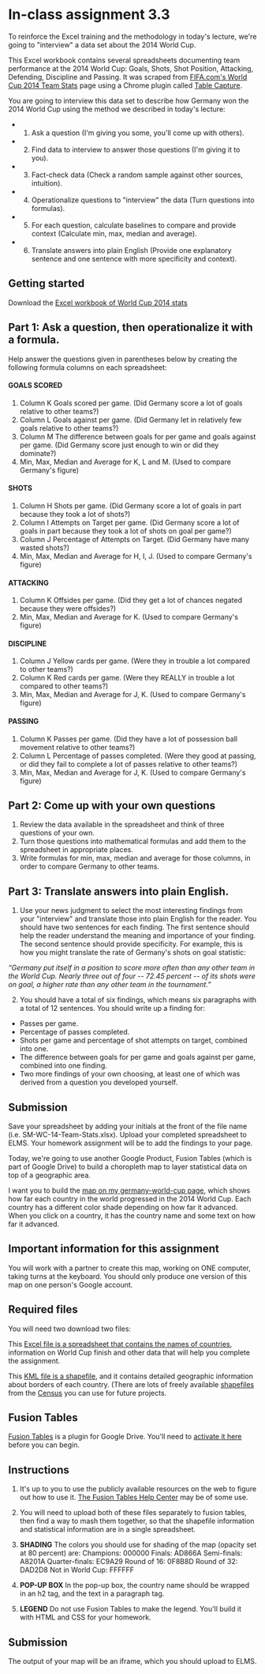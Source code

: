 # In-class assignment 3.3



To reinforce the Excel training and the methodology in today's lecture, we're going to "interview" a data set about the 2014 World Cup.

This Excel workbook contains several spreadsheets documenting team performance at the 2014 World Cup: Goals, Shots, Shot Position, Attacking, Defending, Discipline and Passing. It was scraped from [FIFA.com's World Cup 2014 Team Stats](http://www.fifa.com/worldcup/archive/brazil2014/statistics/teams/goal-scored.html) page using a Chrome plugin called [Table Capture](https://chrome.google.com/webstore/detail/table-capture/iebpjdmgckacbodjpijphcplhebcmeop?hl=en).

You are going to interview this data set to describe how Germany won the 2014 World Cup using the method we described in today's lecture:

* 1. Ask a question (I'm giving you some, you'll come up with others).
* 2. Find data to interview to answer those questions (I'm giving it to you).
* 3. Fact-check data (Check a random sample against other sources, intuition).
* 4. Operationalize questions to "interview" the data (Turn questions into  formulas).
* 5. For each question, calculate baselines to compare and provide context (Calculate min, max, median and average).
* 6. Translate answers into plain English (Provide one explanatory sentence and one sentence with more specificity and context).

## Getting started

Download the [Excel workbook of World Cup 2014 stats](WC-14-Team-Stats.xlsx)

## Part 1: Ask a question, then operationalize it with a formula.

Help answer the questions given in parentheses below by creating the following formula columns on each spreadsheet:

#### GOALS SCORED
1. Column K Goals scored per game. (Did Germany score a lot of goals relative to other teams?)
2. Column L Goals against per game. (Did Germany let in relatively few goals relative to other teams?)
3. Column M The difference between goals for per game and goals against per game. (Did Germany score just enough to win or did they dominate?)
4. Min, Max, Median and Average for K, L and M. (Used to compare Germany's figure)

#### SHOTS
1. Column H Shots per game. (Did Germany score a lot of goals in part because they took a lot of shots?)
2. Column I Attempts on Target per game. (Did Germany score a lot of goals in part because they took a lot of shots on goal per game?)
3. Column J Percentage of Attempts on Target. (Did Germany have many wasted shots?)
4. Min, Max, Median and Average for H, I, J. (Used to compare Germany's figure)

#### ATTACKING
1. Column K Offsides per game. (Did they get a lot of chances negated because they were offsides?)
2. Min, Max, Median and Average for K. (Used to compare Germany's figure)

#### DISCIPLINE
1. Column J Yellow cards per game. (Were they in trouble a lot compared to other teams?)
2. Column K Red cards per game. (Were they REALLY in trouble a lot compared to other teams?)
3. Min, Max, Median and Average for J, K. (Used to compare Germany's figure)

#### PASSING
1. Column K Passes per game. (Did they have a lot of possession ball movement relative to other teams?)
2. Column L Percentage of passes completed. (Were they good at passing, or did they fail to complete a lot of passes relative to other teams?)
3. Min, Max, Median and Average for J, K. (Used to compare Germany's figure)

## Part 2: Come up with your own questions

1. Review the data available in the spreadsheet and think of three questions of your own.
2. Turn those questions into mathematical formulas and add them to the spreadsheet in appropriate places.
3. Write formulas for min, max, median and average for those columns, in order to compare Germany to other teams.

## Part 3: Translate answers into plain English.

1. Use your news judgment to select the most interesting findings from your "interview" and translate those into plain English for the reader.  You should have two sentences for each finding. The first sentence should help the reader understand the meaning and importance of your finding.  The second sentence should provide specificity. For example, this is how you might translate the rate of Germany's shots on goal statistic:

*“Germany put itself in a position to score more often than any other team in the World Cup. Nearly three out of four -- 72.45 percent -- of its shots were on goal, a higher rate than any other team in the tournament.”*

2. You should have a total of six findings, which means six paragraphs with a total of 12 sentences.  You should write up a finding for:

* Passes per game.
* Percentage of passes completed.
* Shots per game and percentage of shot attempts on target, combined into one.
* The difference between goals for per game and goals against per game, combined into one finding.
* Two more findings of your own choosing, at least one of which was derived from a question you developed yourself.

## Submission

Save your spreadsheet by adding your initials at the front of the file name (i.e. SM-WC-14-Team-Stats.xlsx). Upload your completed spreadsheet to ELMS. Your homework assignment will be to add the findings to your page.

























Today, we're going to use another Google Product, Fusion Tables (which is part of Google Drive) to build a choropleth map to layer statistical data on top of a geographic area.

I want you to build the [map on my germany-world-cup page](http://smussenden.github.io/germany-world-cup), which shows how far each country in the world progressed in the 2014 World Cup.  Each country has a different color shade depending on how far it advanced. When you click on a country, it has the country name and some text on how far it advanced.

## Important information for this assignment

You will work with a partner to create this map, working on ONE computer, taking turns at the keyboard. You should only produce one version of this map on one person's Google account.

## Required files

You will need two download two files:

This [Excel file is a spreadsheet that contains the names of countries](worldcupresults.xlsx), information on World Cup finish and other data that will help you complete the assignment.

This [KML file is a shapefile](world-countries-shapefile.kml), and it contains detailed geographic information about borders of each country. (There are lots of freely available [shapefiles](https://en.wikipedia.org/wiki/Shapefile) from the [Census](https://www.census.gov/geo/maps-data/data/tiger-kml.html
) you can use for future projects.

## Fusion Tables

[Fusion Tables](https://support.google.com/fusiontables/answer/2571232?hl=en#viz) is a plugin for Google Drive. You'll need to [activate it here](https://chrome.google.com/webstore/detail/fusion-tables-experimenta/pfoeakahkgllhkommkfeehmkfcloagkl?hl=en) before you can begin.

## Instructions

1.  It's up to you to use the publicly available resources on the web to figure out how to use it. [The Fusion Tables Help Center](https://support.google.com/fusiontables/?hl=en#topic=1652595) may be of some use.  

2.  You will need to upload both of these files separately to fusion tables, then find a way to mash them together, so that the shapefile information and statistical information are in a single spreadsheet.

3.  **SHADING** The colors you should use for shading of the map (opacity set at 80 percent) are:
Champions: 000000
Finals: AD866A
Semi-finals: A8201A
Quarter-finals: EC9A29
Round of 16: 0F8B8D
Round of 32: DAD2D8
Not in World Cup: FFFFFF

4. **POP-UP BOX** In the pop-up box, the country name should be wrapped in an h2 tag, and the text in a paragraph tag.

5. **LEGEND** Do not use Fusion Tables to make the legend.  You'll build it with HTML and CSS for your homework.

## Submission

The output of your map will be an iframe, which you should upload to ELMS.
